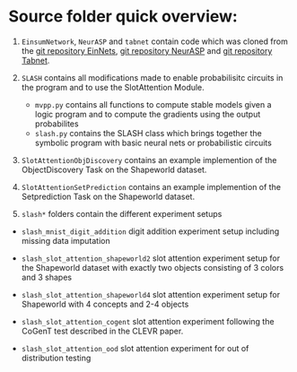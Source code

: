 # Source folder quick overview:   

1. `EinsumNetwork`, `NeurASP` and `tabnet` contain code which was cloned from the [git repository EinNets](https://github.com/cambridge-mlg/EinsumNetworks), [git repository NeurASP](https://github.com/azreasoners/NeurASP) and [git repository Tabnet](https://github.com/dreamquark-ai/tabnet).
2. `SLASH` contains all modifications made to enable probabilisitc circuits in the program and to use the SlotAttention Module.
    * `mvpp.py` contains all functions to compute stable models given a logic program and to compute the gradients using the output probabilites  
    * `slash.py` contains the SLASH class which brings together the symbolic program with basic neural nets or probabilistic circuits
3. `SlotAttentionObjDiscovery` contains an example implemention of the ObjectDiscovery Task on the Shapeworld dataset.
4. `SlotAttentionSetPrediction` contains an example implemention of the Setprediction Task on the Shapeworld dataset.

4. `slash*` folders contain the different experiment setups
- `slash_mnist_digit_addition` digit addition experiment setup including missing data imputation
- `slash_slot_attention_shapeworld2` slot attention experiment setup for the Shapeworld dataset with exactly two objects consisting of 3 colors and 3 shapes
- `slash_slot_attention_shapeworld4` slot attention experiment setup for Shapeworld with 4 concepts and 2-4 objects

- `slash_slot_attention_cogent` slot attention experiment following the CoGenT test described in the CLEVR paper.
- `slash_slot_attention_ood` slot attention experiment for out of distribution testing


